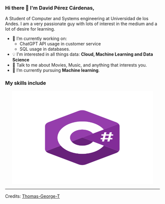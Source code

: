 ### Hi there 👋 I'm David Pérez Cárdenas,

A Student of Computer and Systems engineering at Universidad de los Andes. I am a very passionate guy with lots of interest in the medium and a lot of desire for learning.


- 🔭 I’m currently working on:
	- ChatGPT API usage in customer service
	- SQL usage in databases.
- :bulb: I'm interested in all things data: **Cloud, Machine Learning and Data Science**
- 💬 Talk to me about Movies, Music, and anything that interests you.
- 🌱 I’m currently pursuing **Machine learning**.

### My skills include

<p align="center">
  <img width="460" height="300" src="https://github.com/MichiMoments/MichiMoments/blob/main/c%20sharp.png">
</p>


-----

Credits: [Thomas-George-T](https://github.com/Thomas-George-T)
